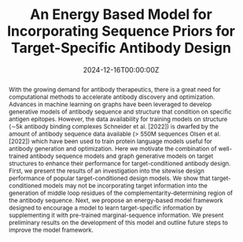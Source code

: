 ---
title: 'An Energy Based Model for Incorporating Sequence Priors for Target-Specific Antibody Design'

# Authors
# If you created a profile for a user (e.g. the default `admin` user), write the username (folder name) here
# and it will be replaced with their full name and linked to their profile.
authors:
  - Yining Huang *
  - Steffanie Paul *
  - Debora Marks

# Author notes (optional)
author_notes:
  - 'Equal contribution'
  - 'Equal contribution'
  - ''

date: '2024-12-16T00:00:00Z'
doi: ''

# Schedule page publish date (NOT publication's date).
publishDate: '2024-12-16T00:00:00Z'

# Publication type.
# Accepts a single type but formatted as a YAML list (for Hugo requirements).
# Enter a publication type from the CSL standard.
publication_types: ['paper-conference']

# Publication name and optional abbreviated publication name.
publication: "In *NeurIPS 2023: Generative AI and Biology Workshop*"
publication_short: "In *NeurIPS 2023: GenBio Workshop*"

abstract: With the growing demand for antibody therapeutics, there is a great need for computational methods to accelerate antibody discovery and optimization. Advances in machine learning on graphs have been leveraged to develop generative models of antibody sequence and structure that condition on specific antigen epitopes. However, the data availability for training models on structure (∼5k antibody binding complexes Schneider et al. [2022]) is dwarfed by the amount of antibody sequence data available (> 550M sequences Olsen et al. [2022]) which have been used to train protein language models useful for antibody generation and optimization. Here we motivate the combination of well-trained antibody sequence models and graph generative models on target structures to enhance their performance for target-conditioned antibody design. First, we present the results of an investigation into the sitewise design performance of popular target-conditioned design models. We show that target-conditioned models may not be incorporating target information into the generation of middle loop residues of the complementarity-determining region of the antibody sequence. Next, we propose an energy-based model framework designed to encourage a model to learn target-specific information by supplementing it with pre-trained marginal-sequence information. We present preliminary results on the development of this model and outline future steps to improve the model framework.

# Summary. An optional shortened abstract.
summary: 

tags:
  - Antibody Design

# Display this page in the Featured widget?
featured: false

# Custom links (uncomment lines below)
# links:
# - name: Custom Link
#   url: http://example.org

url_pdf: 'https://openreview.net/forum?id=Ejw5zOOgLp'
url_code: ''
url_dataset: ''
url_poster: ''
url_project: ''
url_slides: ''
url_source: ''
url_video: ''

# Featured image
# To use, add an image named `featured.jpg/png` to your page's folder.
image:
  caption: ''
  focal_point: ''
  preview_only: false

# Associated Projects (optional).
#   Associate this publication with one or more of your projects.
#   Simply enter your project's folder or file name without extension.
#   E.g. `internal-project` references `content/project/internal-project/index.md`.
#   Otherwise, set `projects: []`.
# projects:
  # - example

# Slides (optional).
#   Associate this publication with Markdown slides.
#   Simply enter your slide deck's filename without extension.
#   E.g. `slides: "example"` references `content/slides/example/index.md`.
#   Otherwise, set `slides: ""`.
# slides: example
---